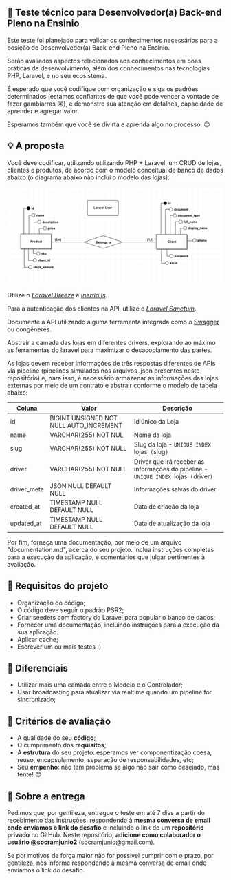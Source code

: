 ## :rocket: Teste técnico para Desenvolvedor(a) Back-end Pleno na Ensinio

Este teste foi planejado para validar os conhecimentos necessários para a posição de Desenvolvedor(a) Back-end Pleno na Ensinio.

Serão avaliados aspectos relacionados aos conhecimentos em boas práticas de desenvolvimento, além dos conhecimentos nas tecnologias PHP, Laravel, e no seu ecosistema.

É esperado que você codifique com organização e siga os padrões determinados (estamos confiantes de que você pode vencer a vontade de fazer gambiarras :stuck_out_tongue_winking_eye:), e demonstre sua atenção em detalhes, capacidade de aprender e agregar valor.

Esperamos também que você se divirta e aprenda algo no processo. :blush:

## :bulb: A proposta

Você deve codificar, utilizando utilizando PHP + Laravel, um CRUD de lojas, clientes e produtos, de acordo com o modelo conceitual de banco de dados abaixo (o diagrama abaixo não inclui o modelo das lojas):

![Modelo Conceitual](database.png)

Utilize o [_Laravel Breeze_](https://laravel.com/docs/8.x/starter-kits#laravel-breeze) e [_Inertia.js_](https://laravel.com/docs/8.x/starter-kits#breeze-and-inertia).

Para a autenticação dos clientes na API, utilize o [_Laravel Sanctum_](https://laravel.com/docs/8.x/sanctum).

Documente a API utilizando alguma ferramenta integrada como o [Swagger](https://swagger.io) ou congêneres.

Abstrair a camada das lojas em diferentes drivers, explorando ao máximo as ferramentas do laravel para maximizar o desacoplamento das partes.

As lojas devem receber informações de três respostas diferentes de APIs via pipeline (pipelines simulados nos arquivos .json presentes neste repositório) e, para isso, é necessário armazenar as informações das lojas externas por meio de um contrato e abstrair conforme o modelo de tabela abaixo:

Coluna    | Valor  | Descrição
--------- | ------ | ------------------
id | BIGINT UNSIGNED NOT NULL AUTO_INCREMENT | Id único da Loja
name | VARCHAR(255) NOT NUL | Nome da loja
slug | VARCHAR(255) NOT NULL | Slug da loja - `UNIQUE INDEX `lojas` (`slug`)`
driver | VARCHAR(255) NOT NULL | Driver que irá receber as informações do pipeline - `UNIQUE INDEX `lojas` (`driver`)`
driver_meta | JSON NULL DEFAULT NULL | Informações salvas do driver
created_at | TIMESTAMP NULL DEFAULT NULL | Data de criação da loja
updated_at | TIMESTAMP NULL DEFAULT NULL | Data de atualização da loja

Por fim, forneça uma documentação, por meio de um arquivo "documentation.md", acerca do seu projeto. Inclua instruções completas para a execução da aplicação, e comentários que julgar pertinentes à avaliação.

## :dart: Requisitos do projeto

- Organização do código;
- O código deve seguir o padrão PSR2;
- Criar seeders com factory do Laravel para popular o banco de dados;
- Fornecer uma documentação, incluindo instruções para a execução da sua aplicação.
- Aplicar cache;
- Escrever um ou mais testes :)

## :clap: Diferenciais

- Utilizar mais uma camada entre o Modelo e o Controlador;
- Usar broadcasting para atualizar via realtime quando um pipeline for sincronizado;

## :page_facing_up: Critérios de avaliação

- A qualidade do seu **código**;
- O cumprimento dos **requisitos**;
- A **estrutura** do seu projeto: esperamos ver componentização coesa, reuso, encapsulamento, separação de responsabilidades, etc;
- Seu **empenho**: não tem problema se algo não sair como desejado, mas tente! :blush:

## :email: Sobre a entrega

Pedimos que, por gentileza, entregue o teste em até 7 dias a partir do recebimento das instruções, respondendo à **mesma conversa de email onde enviamos o link do desafio** e incluindo o link de um **repositório privado** no GitHub. Neste repositório, **adicione como colaborador o usuário [@socramjunio2](https://github.com/socramjunio2)** (socramjunio@gmail.com).

Se por motivos de força maior não for possível cumprir com o prazo, por gentileza, nos informe respondendo à mesma conversa de email onde enviamos o link do desafio.
